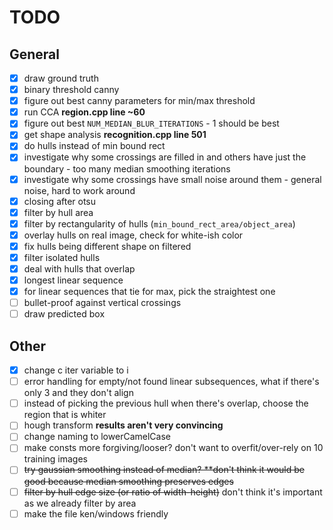 # TODO

## General

- [x] draw ground truth
- [x] binary threshold canny
- [x] figure out best canny parameters for min/max threshold
- [x] run CCA **region.cpp line ~60**
- [x] figure out best `NUM_MEDIAN_BLUR_ITERATIONS` - 1 should be best
- [x] get shape analysis **recognition.cpp line 501**
- [x] do hulls instead of min bound rect
- [x] investigate why some crossings are filled in and others have just the boundary - too many median smoothing iterations
- [x] investigate why some crossings have small noise around them - general noise, hard to work around
- [x] closing after otsu
- [x] filter by hull area
- [x] filter by rectangularity of hulls (`min_bound_rect_area/object_area`)
- [x] overlay hulls on real image, check for white-ish color
- [x] fix hulls being different shape on filtered
- [x] filter isolated hulls
- [x] deal with hulls that overlap
- [x] longest linear sequence
- [x] for linear sequences that tie for max, pick the straightest one
- [ ] bullet-proof against vertical crossings
- [ ] draw predicted box

## Other

- [x] change c iter variable to i
- [ ] error handling for empty/not found linear subsequences, what if there's only 3 and they don't align
- [ ] instead of picking the previous hull when there's overlap, choose the region that is whiter
- [ ] hough transform **results aren't very convincing**
- [ ] change naming to lowerCamelCase
- [ ] make consts more forgiving/looser? don't want to overfit/over-rely on 10 training images
- [ ] ~~try gaussian smoothing instead of median? **don't think it would be good because median smoothing preserves edges~~
- [ ] ~~filter by hull edge size (or ratio of width-height)~~ don't think it's important as we already filter by area
- [ ] make the file ken/windows friendly
